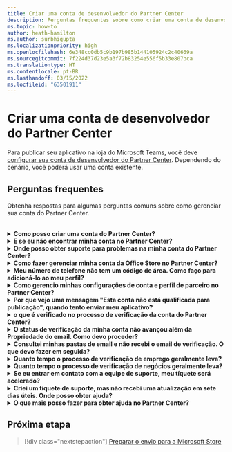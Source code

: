```yaml
---
title: Criar uma conta de desenvolvedor do Partner Center
description: Perguntas frequentes sobre como criar uma conta de desenvolvedor do Partner Center para publicar seu aplicativo na loja do Microsoft Teams.
ms.topic: how-to
author: heath-hamilton
ms.author: surbhigupta
ms.localizationpriority: high
ms.openlocfilehash: 6e348cc0db5c9b197b985b144105924c2c40669a
ms.sourcegitcommit: 7f224d37d23e5a3f72b83254e556f5b33e807bca
ms.translationtype: HT
ms.contentlocale: pt-BR
ms.lasthandoff: 03/15/2022
ms.locfileid: "63501911"
---
```

# <a name="create-a-partner-center-developer-account"></a>Criar uma conta de desenvolvedor do Partner Center

Para publicar seu aplicativo na loja do Microsoft Teams, você deve [configurar sua conta de desenvolvedor do Partner Center](/office/dev/store/open-a-developer-account). Dependendo do cenário, você poderá usar uma conta existente.

## <a name="faq"></a>Perguntas frequentes

Obtenha respostas para algumas perguntas comuns sobre como gerenciar sua conta do Partner Center.

<br>

<details>

<summary><b>Como posso criar uma conta do Partner Center?</b></summary>

Você pode criar uma conta do Partner Center uma das seguintes maneiras:

* Se você for novo no Partner Center e não tiver uma Conta de Rede da Microsoft, [crie uma conta usando a página de registro do Partner Center](/office/dev/store/open-a-developer-account#create-an-account-using-the-partner-center-enrollment-page).
* Se você já estiver registrado no Microsoft Partner Network [, crie uma conta diretamente no Partner Center usando os registros existentes do Microsoft Partner Center](/office/dev/store/open-a-developer-account#create-an-account-using-an-existing-partner-center-enrollment).

<br>

</details>

<details>

<summary><b>E se eu não encontrar minha conta no Partner Center?</b></summary>

Abra um [tíquete de suporte no Partner Center](https://partner.microsoft.com/support/v2/?stage=1) e selecione o seguinte:

| Menu | Opção |
| -------   | -------  |
|Categoria| Marketplace Comercial|
| Tópico | Ajuda geral do Marketplace e perguntas de instruções |
| Subtópico| Suplemento do Office |

<br>

</details>

<details>

<summary><b>Onde posso obter suporte para problemas na minha conta do Partner Center?</b></summary>

Visite a [página de suporte dos editores](https://aka.ms/marketplacepublishersupport) para pesquisar seu problema. Se as diretrizes não forem úteis, crie um [tíquete de suporte do Partner Center](/azure/marketplace/partner-center-portal/support#how-to-open-a-support-ticket).

<br>

</details>

<details>

<summary><b>Como fazer gerenciar minha conta da Office Store no Partner Center?</b></summary>

Consulte [gerenciar sua conta por meio Partner Center](/office/dev/store/manage-account-settings-and-profile) para obter informações.

<br>

</details>

<details>

<summary><b>Meu número de telefone não tem um código de área. Como faço para adicioná-lo ao meu perfil?</b></summary>

O número de telefone tem três partes: código do país, código de área e número de telefone. Se o número de telefone não incluir um código de área, deixe a segunda caixa vazia e preencha a terceira caixa.

<br>

</details>

<details>

<summary><b>Como gerencio minhas configurações de conta e perfil de parceiro no Partner Center?</b></summary>

Consulte [gerenciar configurações de conta e informações de perfil](/windows/uwp/publish/manage-account-settings-and-profile#additional-settings-and-info) para obter informações.

<br>

</details>

<details>

<summary><b>Por que vejo uma mensagem "Esta conta não está qualificada para publicação", quando tento enviar meu aplicativo?</b></summary>

Você recebeu esta mensagem de erro porque seu [status de verificação da conta](/partner-center/verification-responses) está pendente. Verifique seu status no [painel](https://partner.microsoft.com/dashboard)do Partner Center. Selecione o ícone de engrenagem das **Configurações** e escolha **Configurações do desenvolvedor > Configurações de conta > Conta**.

![Status de verificação do Partner Center](~/assets/images/partner-center-verification-status.png)

<br>

</details>

<details>

<summary><b>o que é verificado no processo de verificação da conta do Partner Center?</b></summary>

Há três áreas de verificação, **Propriedade de e-mail**, **Emprego** e **Business**. Para obter mais informações, confira [O que é verificado e como responder](/partner-center/verification-responses#what-is-verified-and-how-to-respond).

Se você for o contato principal, o administrador global ou o administrador da conta, poderá monitorar o status da verificação e acompanhar o progresso em sua página de perfil.

Depois que o processo de verificação for concluído, o status do registro na página de perfil será alterado de *pendente* para *autorizado*. Em seguida, o contato principal recebe um email da Microsoft dentro de alguns dias úteis.

<br>

</details>

<details>

<summary><b>O status de verificação da minha conta não avançou além da Propriedade do email. Como devo proceder?</b></summary>

Durante o processo de verificação da **Propriedade do email** um email de verificação é enviado ao contato principal. Procure na caixa de entrada de contato principal um email de **maccount@microsoft.com** com o assunto Ação necessária: **Verifique sua conta de email com a Microsoft** e conclua o processo de verificação de email. O email de verificação é enviado para o endereço listado nas configurações da conta do Partner Center.

Lembre-se o seguinte sobre o processo de verificação de email:

* O link de verificação de email só é válido por sete dias.
* Você pode solicitar o reenvio do email visitando sua página de perfil de parceiro e selecionando o link **Reenviar email de verificação**.
* Para garantir que você receba o email, liste **microsoft.com** como um domínio seguro e verifique suas pastas de lixo eletrônico.

<br>

</details>

<details>

<summary><b>Consultei minhas pastas de email e não recebi o email de verificação. O que devo fazer em seguida?</b></summary>

Tente o seguinte:

* Verifique sua pasta de lixo eletrônico ou spam.
* Limpe o cache do navegador, vá para o painel da conta do Partner Center e selecione **Reenviar email de verificação**.
* Tente acessar o link **Reenviar email de verificação** de um navegador diferente.
* Trabalhe com seu departamento de TI para garantir que os emails de verificação não sejam bloqueados pelo servidor de email.
* Ajuste o filtro de spam do servidor para permitir ou listar com segurança todos os emails de **maccount@microsoft.com**.

<br>

</details>

<details>

<summary><b>Quanto tempo o processo de verificação de emprego geralmente leva?</b></summary>

Se todos os detalhes enviados estiverem corretos, o processo de verificação de emprego leva cerca de duas horas para ser concluído.

<br>

</details>

<details>

<summary><b>Quanto tempo o processo de verificação de negócios geralmente leva?</b></summary>

Se todos os documentos necessários forem enviados, a verificação de negócios levará de um a dois dias úteis para ser concluída.

<br>

</details>

<details>

<summary><b>Se eu entrar em contato com a equipe de suporte, meu tíquete será acelerado?</b></summary>

Os tíquetes de suporte são resolvidos em uma semana. Verifique se há atualizações enviadas para o email que você forneceu ao criar o tíquete de suporte.

<br>

</details>

<details>

<summary><b>Criei um tíquete de suporte, mas não recebi uma atualização em sete dias úteis. Onde posso obter ajuda?</b></summary>

Envie um email para <a href="mailto:teamsubm@microsoft.com">teamsubm@microsoft.com</a> com os seguintes detalhes:

* **Assunto**: Problema na conta do Partner Center para *nome do aplicativo*.
* **Corpo do email**:
  * Número do tíquete de suporte.
  * Sua ID de vendedor.
  * Uma captura de tela do problema (se possível).

<br>

</details>

<details>

<summary><b>O que mais posso fazer para obter ajuda no Partner Center?</b></summary>

Os recursos a seguir também podem ajudar:

* [Perguntas frequentes sobre o envio de aplicativos do Microsoft 365](/office/dev/store/appsource-submission-faq).
* [Documentação do marketplace comercial](/azure/marketplace/).

<br>

</details>

## <a name="next-step"></a>Próxima etapa

> [!div class="nextstepaction"]
> [Preparar o envio para a Microsoft Store](~/concepts/deploy-and-publish/appsource/prepare/submission-checklist.md)
